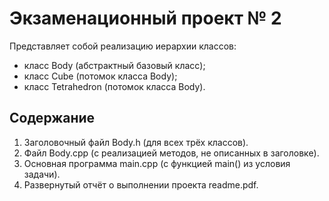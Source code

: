 # Экзаменационный проект № 2

Представляет собой реализацию иерархии классов:

- класс Body (абстрактный базовый класс);
- класс Cube (потомок класса Body);
- класс Tetrahedron (потомок класса Body).

## Содержание

1. Заголовочный файл Body.h (для всех трёх классов).
2. Файл Body.cpp (с реализацией методов, не описанных в заголовке).
3. Основная программа main.cpp (с функцией main() из условия задачи).
4. Развернутый отчёт о выполнении проекта readme.pdf.
